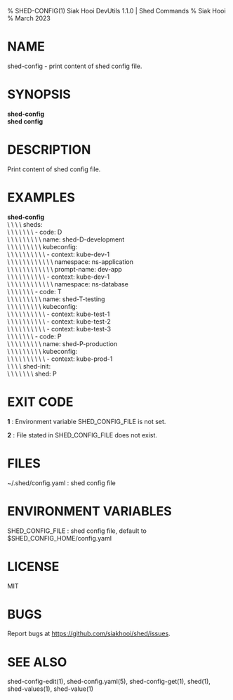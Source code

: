 % SHED-CONFIG(1) Siak Hooi DevUtils 1.1.0 | Shed Commands
% Siak Hooi
% March 2023

# NAME
shed-config - print content of shed config file.

# SYNOPSIS
**shed-config**\
**shed config**

# DESCRIPTION
Print content of shed config file.

# EXAMPLES
**shed-config**\
\ \ \ \  sheds:\
\ \ \ \ \ \ \ - code: D\
\ \ \ \ \ \ \ \ \ name: shed-D-development\
\ \ \ \ \ \ \ \ \ kubeconfig:\
\ \ \ \ \ \ \ \ \ \  - context: kube-dev-1\
\ \ \ \ \ \ \ \ \ \ \ \  namespace: ns-application\
\ \ \ \ \ \ \ \ \ \ \ \  prompt-name: dev-app\
\ \ \ \ \ \ \ \ \ \  - context: kube-dev-1\
\ \ \ \ \ \ \ \ \ \ \ \  namespace: ns-database\
\ \ \ \ \ \ \ - code: T\
\ \ \ \ \ \ \ \ \ name: shed-T-testing\
\ \ \ \ \ \ \ \ \ kubeconfig:\
\ \ \ \ \ \ \ \ \ \  - context: kube-test-1\
\ \ \ \ \ \ \ \ \ \  - context: kube-test-2\
\ \ \ \ \ \ \ \ \ \  - context: kube-test-3\
\ \ \ \ \ \ \ - code: P\
\ \ \ \ \ \ \ \ \ name: shed-P-production\
\ \ \ \ \ \ \ \ \ kubeconfig:\
\ \ \ \ \ \ \ \ \ \  - context: kube-prod-1\
\ \ \ \  shed-init:\
\ \ \ \ \ \ \ shed: P

# EXIT CODE
**1**
: Environment variable SHED_CONFIG_FILE is not set.

**2**
: File stated in SHED_CONFIG_FILE does not exist.

# FILES
~/.shed/config.yaml
: shed config file

# ENVIRONMENT VARIABLES
SHED_CONFIG_FILE
: shed config file, default to $SHED_CONFIG_HOME/config.yaml

# LICENSE
MIT

# BUGS
Report bugs at https://github.com/siakhooi/shed/issues.

# SEE ALSO
shed-config-edit(1), shed-config.yaml(5), shed-config-get(1), shed(1), shed-values(1), shed-value(1)
